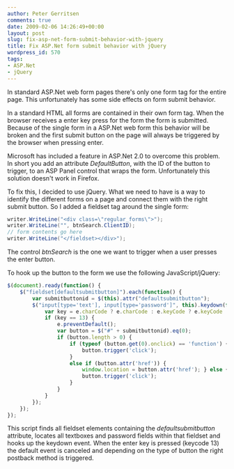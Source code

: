 ```yaml
---
author: Peter Gerritsen
comments: true
date: 2009-02-06 14:26:49+00:00
layout: post
slug: fix-asp-net-form-submit-behavior-with-jquery
title: Fix ASP.Net form submit behavior with jQuery
wordpress_id: 570
tags:
- ASP.Net
- jQuery
---
```


In standard ASP.Net web form pages there's only one form tag for the entire page. This unfortunately has some side effects on form submit behavior.

In a standard HTML all forms are contained in their own form tag. When the browser receives a enter key press for the form the form is submitted. Because of the single form in a ASP.Net web form this behavior will be broken and the first submit button on the page will always be triggered by the browser when pressing enter.

Microsoft has included a feature in ASP.Net 2.0 to overcome this problem. In short you add an attribute _DefaultButton_, with the ID of the button to trigger, to an ASP Panel control that wraps the form. Unfortunately this solution doesn't work in Firefox.

To fix this, I decided to use jQuery. What we need to have is a way to identify the different forms on a page and connect them with the right submit button. So I added a fieldset tag around the single form:

```csharp
writer.WriteLine("<div class=\"regular_forms\">");
writer.WriteLine("", btnSearch.ClientID);
// form contents go here
writer.WriteLine("</fieldset></div>");
```

The control _btnSearch_ is the one we want to trigger when a user presses the enter button.

To hook up the button to the form we use the following JavaScript/jQuery:

```javascript
$(document).ready(function() {
    $("fieldset[defaultsubmitbutton]").each(function() {
        var submitbuttonid = $(this).attr("defaultsubmitbutton");
        $("input[type='text'], input[type='password']", this).keydown(function(e) {
            var key = e.charCode ? e.charCode : e.keyCode ? e.keyCode : 0;
            if (key == 13) {
                e.preventDefault();
                var button = $("#" + submitbuttonid).eq(0);
                if (button.length > 0) {
                    if (typeof (button.get(0).onclick) == 'function') {
                        button.trigger('click');
                    }
                    else if (button.attr('href')) {
                        window.location = button.attr('href'); } else {
                        button.trigger('click');
                    }
                }
            }
        });
    });
});
```

This script finds all fieldset elements containing the _defaultsubmitbutton_ attribute, locates all textboxes and password fields within that fieldset and hooks up the keydown event.
When the enter key is pressed (keycode 13) the default event is canceled and depending on the type of button the right postback method is triggered.

